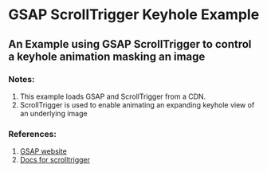 # GSAP ScrollTrigger Keyhole Example
## An Example using GSAP ScrollTrigger to control a keyhole animation masking an image
### Notes: 
1. This example loads GSAP and ScrollTrigger from a CDN.
2. ScrollTrigger is used to enable animating an expanding keyhole view of an underlying image
### References:
1. [GSAP website](https://gsap.com/)
2. [Docs for scrolltrigger](https://gsap.com/docs/v3/Plugins/ScrollTrigger/)
